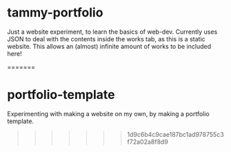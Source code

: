 # tammy-portfolio
Just a website experiment, to learn the basics of web-dev. Currently uses JSON to deal with the contents inside the works tab, as this is a static website. This allows an (almost) infinite amount of works to be included here!

=======
# portfolio-template
Experimenting with making a website on my own, by making a portfolio template.
>>>>>>> 1d9c6b4c9cae187bc1ad978755c3f72a02a8f8d9
